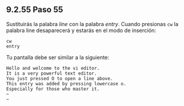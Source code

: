 ## 9.2.55 Paso 55
Sustituirás la palabra _line_ con la palabra _entry_. Cuando presionas `cw` la palabra line desaparecerá y estarás en el modo de inserción:

	cw
	entry

Tu pantalla debe ser similar a la siguiente:

```
Hello and welcome to the vi editor.                                           
It is a very powerful text editor.                                           
You just pressed O to open a line above.
This entry was added by pressing lowercase o. 
Especially for those who master it.
~                                                                          
~ 
```